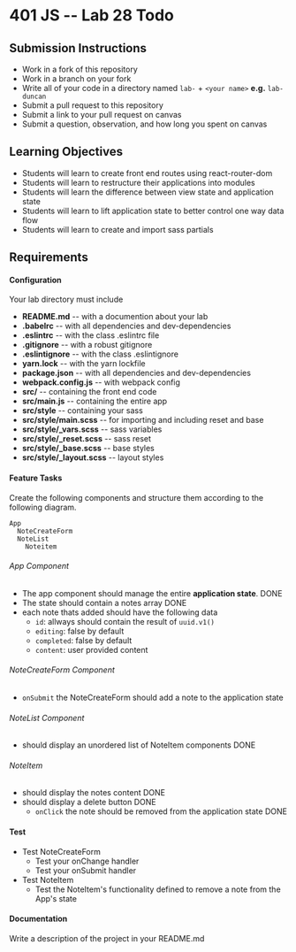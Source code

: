 401 JS --  Lab 28 Todo
===

## Submission Instructions
  * Work in a fork of this repository
  * Work in a branch on your fork
  * Write all of your code in a directory named `lab-` + `<your name>` **e.g.** `lab-duncan`
  * Submit a pull request to this repository
  * Submit a link to your pull request on canvas
  * Submit a question, observation, and how long you spent on canvas  

## Learning Objectives  
* Students will learn to create front end routes using react-router-dom
* Students will learn to restructure their applications into modules
* Students will learn the difference between view state and application state
* Students will learn to lift application state to better control one way data flow
* Students will learn to create and import sass partials

## Requirements  
#### Configuration  
Your lab directory must include  
* **README.md** -- with a documention about your lab
* **.babelrc** -- with all dependencies and dev-dependencies
* **.eslintrc** -- with the class .eslintrc file
* **.gitignore** -- with a robust gitignore
* **.eslintignore** -- with the class .eslintignore
* **yarn.lock** -- with the yarn lockfile
* **package.json** -- with all dependencies and dev-dependencies
* **webpack.config.js** -- with webpack config
* **src/** -- containing the front end code
* **src/main.js** -- containing the entire app
* **src/style** -- containing your sass
* **src/style/main.scss** -- for importing and including reset and base
* **src/style/_vars.scss** -- sass variables
* **src/style/_reset.scss** -- sass reset
* **src/style/_base.scss** -- base styles
* **src/style/_layout.scss** -- layout styles

#### Feature Tasks
Create the following components and structure them according to the following diagram.  
```
App
  NoteCreateForm
  NoteList
    Noteitem
```
###### App Component
* The app component should manage the entire **application state**.  DONE
* The state should contain a notes array DONE
* each note thats added should have the following data
  * `id`: allways should contain the result of `uuid.v1()`
  * `editing`: false by default
  * `completed`: false by default
  * `content`: user provided content

###### NoteCreateForm Component
* `onSubmit` the NoteCreateForm should add a note to the application state

###### NoteList Component
* should display an unordered list of NoteItem components DONE

###### NoteItem
* should display the notes content DONE
* should display a delete button DONE
  * `onClick` the note should be removed from the application state DONE

#### Test
* Test NoteCreateForm
  * Test your onChange handler
  * Test your onSubmit handler
* Test NoteItem
  * Test the NoteItem's functionality defined to remove a note from the App's state

####  Documentation  
Write a description of the project in your README.md
